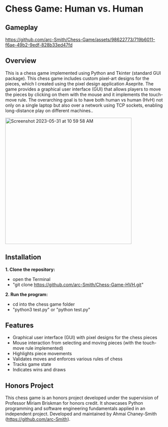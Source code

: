 # Chess Game: Human vs. Human
## Gameplay

https://github.com/arc-Smith/Chess-Game/assets/98622773/719b6011-f6ae-49b2-9edf-828b33ed47fd

## Overview

This is a chess game implemented using Python and Tkinter (standard GUI package). This chess game includes custom pixel-art designs for the pieces, which I created using the pixel design application Aseprite. The game provides a graphical user interface (GUI) that allows players to move the pieces by clicking on them with the mouse and it implements the touch-move rule. The overarching goal is to have both human vs human (HvH) not only on a single laptop but also over a network using TCP sockets, enabling long-distance play on different machines..

<img width="400" alt="Screenshot 2023-05-31 at 10 59 58 AM" src="https://github.com/arc-Smith/Chess-Game/assets/98622773/3e996dcc-4882-42bb-8d14-4b0b267d7bfd" />

## Installation

**1. Clone the repository:** 
- open the Terminal
- "git clone https://github.com/arc-Smith/Chess-Game-HVH.git"

**2. Run the program:**
- cd into the chess game folder
- "python3 test.py" or "python test.py"

## Features

- Graphical user interface (GUI) with pixel designs for the chess pieces
- Mouse interaction from selecting and moving pieces (with the touch-move rule implemented)
- Highlights piece movements
- Validates moves and enforces various rules of chess
- Tracks game state
- Indicates wins and draws

## Honors Project

This chess game is an honors project developed under the supervision of Professor Miriam Briskman for honors credit. It showcases Python programming and software engineering fundamentals applied in an independent project. Developed and maintained by Ahmai Chaney-Smith (https://github.com/arc-Smith).
